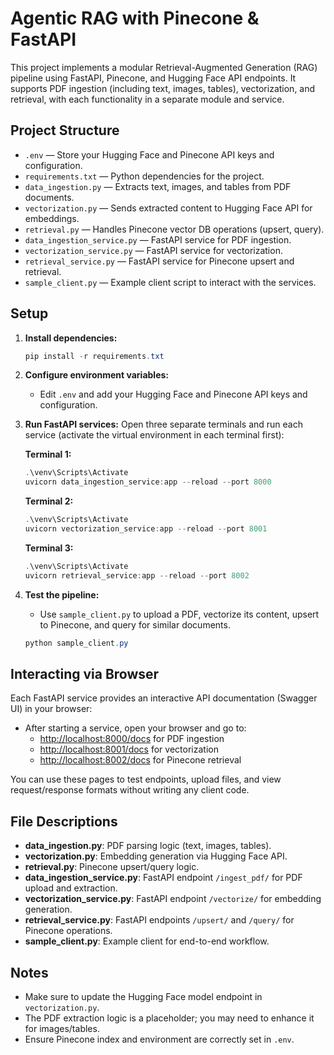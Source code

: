 # Agentic RAG with Pinecone & FastAPI

This project implements a modular Retrieval-Augmented Generation (RAG) pipeline using FastAPI, Pinecone, and Hugging Face API endpoints. It supports PDF ingestion (including text, images, tables), vectorization, and retrieval, with each functionality in a separate module and service.

## Project Structure

- `.env` — Store your Hugging Face and Pinecone API keys and configuration.
- `requirements.txt` — Python dependencies for the project.
- `data_ingestion.py` — Extracts text, images, and tables from PDF documents.
- `vectorization.py` — Sends extracted content to Hugging Face API for embeddings.
- `retrieval.py` — Handles Pinecone vector DB operations (upsert, query).
- `data_ingestion_service.py` — FastAPI service for PDF ingestion.
- `vectorization_service.py` — FastAPI service for vectorization.
- `retrieval_service.py` — FastAPI service for Pinecone upsert and retrieval.
- `sample_client.py` — Example client script to interact with the services.

## Setup

1. **Install dependencies:**
   ```powershell
   pip install -r requirements.txt
   ```

2. **Configure environment variables:**
   - Edit `.env` and add your Hugging Face and Pinecone API keys and configuration.

3. **Run FastAPI services:**
   Open three separate terminals and run each service (activate the virtual environment in each terminal first):
   
   **Terminal 1:**
   ```powershell
   .\venv\Scripts\Activate
   uvicorn data_ingestion_service:app --reload --port 8000
   ```
   
   **Terminal 2:**
   ```powershell
   .\venv\Scripts\Activate
   uvicorn vectorization_service:app --reload --port 8001
   ```
   
   **Terminal 3:**
   ```powershell
   .\venv\Scripts\Activate
   uvicorn retrieval_service:app --reload --port 8002
   ```

4. **Test the pipeline:**
   - Use `sample_client.py` to upload a PDF, vectorize its content, upsert to Pinecone, and query for similar documents.
   ```powershell
   python sample_client.py
   ```

## Interacting via Browser

Each FastAPI service provides an interactive API documentation (Swagger UI) in your browser:

- After starting a service, open your browser and go to:
  - [http://localhost:8000/docs](http://localhost:8000/docs) for PDF ingestion
  - [http://localhost:8001/docs](http://localhost:8001/docs) for vectorization
  - [http://localhost:8002/docs](http://localhost:8002/docs) for Pinecone retrieval

You can use these pages to test endpoints, upload files, and view request/response formats without writing any client code.

## File Descriptions

- **data_ingestion.py**: PDF parsing logic (text, images, tables).
- **vectorization.py**: Embedding generation via Hugging Face API.
- **retrieval.py**: Pinecone upsert/query logic.
- **data_ingestion_service.py**: FastAPI endpoint `/ingest_pdf/` for PDF upload and extraction.
- **vectorization_service.py**: FastAPI endpoint `/vectorize/` for embedding generation.
- **retrieval_service.py**: FastAPI endpoints `/upsert/` and `/query/` for Pinecone operations.
- **sample_client.py**: Example client for end-to-end workflow.

## Notes
- Make sure to update the Hugging Face model endpoint in `vectorization.py`.
- The PDF extraction logic is a placeholder; you may need to enhance it for images/tables.
- Ensure Pinecone index and environment are correctly set in `.env`.
